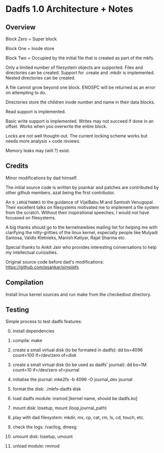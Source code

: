 # Dadfs 1.0 Architecture + Notes

## Overview

Block Zero = Super block

Block One = Inode store

Block Two = Occupied by the initial file that is created as part of the mkfs.

Only a limited number of filesystem objects are supported. 
Files and directories can be created. Support for .create and .mkdir is implemented. Nested directories can be created.

A file cannot grow beyond one block. ENOSPC will be returned as an error on attempting to do.

Directories store the children inode number and name in their data blocks.

Read support is implemented.

Basic write support is implemented. Writes may not succeed if done in an offset. Works when you overwrite the entire block.

Locks are not well thought-out. The current locking scheme works but needs more analysis + code reviews.

Memory leaks may (will ?) exist.

## Credits

Minor modifications by dad himself.

The initial source code is written by psankar and patches are contributed by other github members. azat being the first contributor.

An `O_LARGETHANKS` to the guidance of VijaiBabu M and Santosh Venugopal. Their excellent talks on filesystems motivated me to implement a file system from the scratch. Without their inspirational speeches, I would not have focussed on filesystems.

A big thanks should go to the kernelnewbies mailing list for helping me with clarifying the nitty-gritties of the linux kernel, especially people like Mulyadi Santosa, Valdis Kletnieks, Manish Katiyar, Rajat Sharma etc.

Special thanks to Ankit Jain who provides interesting conversations to help my intellectual curiosities.

Original source code before dad's modifications: https://github.com/psankar/simplefs

## Compilation


Install linux kernel sources and run make from the checkedout directory.


## Testing

Simple process to test dadfs features:

0. install dependencies

1. compile: make

2. create a small virtual disk (to be formated in dadfs): dd bs=4096 count=100 if=/dev/zero of=disk

3. create a small virtual disk (to be used as dadfs' journal): dd bs=1M count=10 if=/dev/zero of=journal

4. initialise the journal: mke2fs -b 4096 -O journal_dev journal

5. format the disk: ./mkfs-dadfs disk

6. load dadfs module: insmod [kernel name, should be dadfs.ko]

7. mount disk: losetup, mount (loop,journal_path)

8. play with dad filesystem: mkdir, mv, cp, cat, rm, ls, cd, touch, etc.

9. check the logs: /var/log, dmesg

10. umount disk: losetup, umount

11. unload module: rmmod
